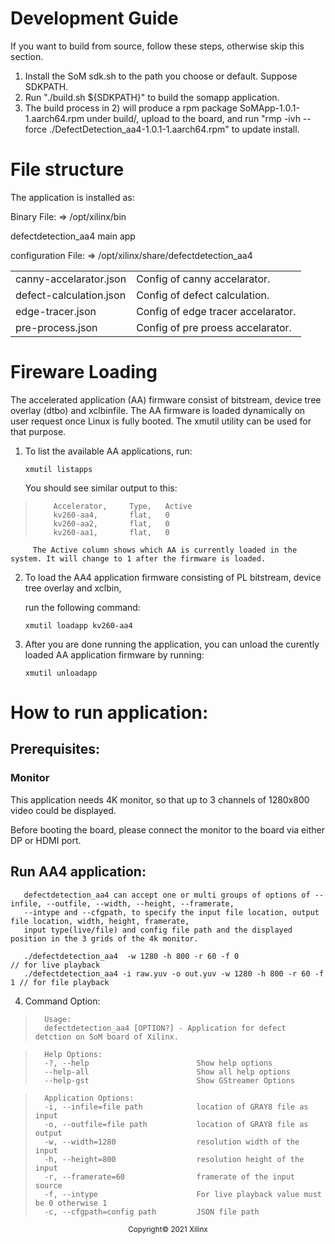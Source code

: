 
# Development Guide

   If you want to build from source, follow these steps, otherwise skip this section.

   1) Install the SoM sdk.sh to the path you choose or default. Suppose SDKPATH.
   2) Run "./build.sh ${SDKPATH}" to build the somapp application.
   3) The build process in 2) will produce a rpm package SoMApp-1.0.1-1.aarch64.rpm under build/, upload to the board,
      and run "rmp -ivh --force ./DefectDetection_aa4-1.0.1-1.aarch64.rpm" to update install.


# File structure

The application is installed as:

Binary File: => /opt/xilinx/bin

defectdetection_aa4                   main app

configuration File: => /opt/xilinx/share/defectdetection_aa4

|||
|-|-|
| canny-accelarator.json   | Config of canny accelarator.
| defect-calculation.json  | Config of defect calculation.
| edge-tracer.json         | Config of edge tracer accelarator.
| pre-process.json         | Config of pre proess accelarator.


# Fireware Loading

The accelerated application (AA) firmware consist of bitstream, device tree overlay (dtbo) and xclbinfile. The AA firmware is loaded dynamically on user request once Linux is fully booted. The xmutil utility can be used for that purpose.
   1. To list the available AA applications, run:

         `xmutil listapps`

         You should see similar output to this:

>         Accelerator,     Type,   Active
>         kv260-aa4,       flat,   0
>         kv260-aa2,       flat,   0
>         kv260-aa1,       flat,   0

         The Active column shows which AA is currently loaded in the system. It will change to 1 after the firmware is loaded.

   2. To load the AA4 application firmware consisting of PL bitstream, device tree overlay and xclbin,

         run the following command:

         `xmutil loadapp kv260-aa4`

   3. After you are done running the application, you can unload the curently loaded AA application firmware by running:

         `xmutil unloadapp`

# How to run application:

## Prerequisites:

### Monitor

This application needs 4K monitor, so that up to 3 channels of 1280x800 video could be displayed.

Before booting the board, please connect the monitor to the board via either DP or HDMI port.

## Run AA4 application:
       defectdetection_aa4 can accept one or multi groups of options of --infile, --outfile, --width, --height, --framerate, 
       --intype and --cfgpath, to specify the input file location, output file location, width, height, framerate, 
       input type(live/file) and config file path and the displayed position in the 3 grids of the 4k monitor.

       ./defectdetection_aa4  -w 1280 -h 800 -r 60 -f 0                      // for live playback
       ./defectdetection_aa4 -i raw.yuv -o out.yuv -w 1280 -h 800 -r 60 -f 1 // for file playback


4. Command Option:
>       Usage:
>       defectdetection_aa4 [OPTION?] - Application for defect detction on SoM board of Xilinx.

>       Help Options:
>       -?, --help                        Show help options
>       --help-all                        Show all help options
>       --help-gst                        Show GStreamer Options

>       Application Options:
>       -i, --infile=file path            location of GRAY8 file as input
>       -o, --outfile=file path           location of GRAY8 file as output
>       -w, --width=1280                  resolution width of the input
>       -h, --height=800                  resolution height of the input
>       -r, --framerate=60                framerate of the input source
>       -f, --intype                      For live playback value must be 0 otherwise 1
>       -c, --cfgpath=config path         JSON file path

<p align="center"><sup>Copyright&copy; 2021 Xilinx</sup></p>
